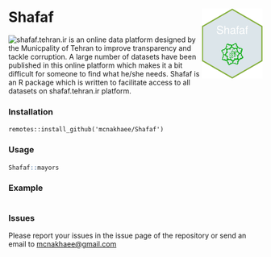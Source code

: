
# Shafaf <a href='mcnakhaee.com'><img src='inst/artworks/hex.png' align="right" height="138.5" /></a>

![shafaf.tehran.ir](shafaf.tehran.ir) is an online data platform designed by the Municpality of Tehran to improve transparency and tackle corruption. A large number of datasets have been published in this online platform which makes it a bit difficult for someone to find what he/she needs.
Shafaf is an R package which is written to facilitate access to all datasets on shafaf.tehran.ir platform.

### Installation 
```
remotes::install_github('mcnakhaee/Shafaf')
```

### Usage

```r
Shafaf::mayors
```

### Example

```r

```

### Issues

Please report your issues in the issue page of the repository or send an email to mcnakhaee@gmail.com

